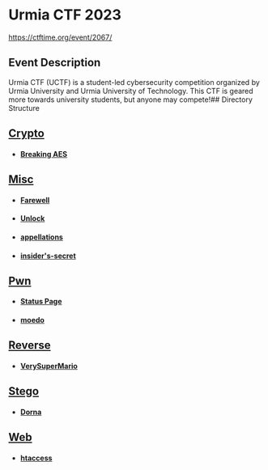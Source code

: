 # Urmia CTF 2023

https://ctftime.org/event/2067/

## Event Description

Urmia CTF (UCTF) is a student-led cybersecurity competition organized by Urmia University and Urmia University of Technology.
This CTF is geared more towards university students, but anyone may compete!## Directory Structure

## [Crypto](</home/runner/work/UrmiaCTF/UrmiaCTF/Crypto>)
 * #### [Breaking AES](</home/runner/work/UrmiaCTF/UrmiaCTF/Crypto/Breaking AES>)
## [Misc](</home/runner/work/UrmiaCTF/UrmiaCTF/Misc>)
 * #### [Farewell](</home/runner/work/UrmiaCTF/UrmiaCTF/Misc/Farewell>)
 * #### [Unlock](</home/runner/work/UrmiaCTF/UrmiaCTF/Misc/Unlock>)
 * #### [appellations](</home/runner/work/UrmiaCTF/UrmiaCTF/Misc/appellations>)
 * #### [insider's-secret](</home/runner/work/UrmiaCTF/UrmiaCTF/Misc/insider's-secret>)
## [Pwn](</home/runner/work/UrmiaCTF/UrmiaCTF/Pwn>)
 * #### [Status Page](</home/runner/work/UrmiaCTF/UrmiaCTF/Pwn/Status Page>)
 * #### [moedo](</home/runner/work/UrmiaCTF/UrmiaCTF/Pwn/moedo>)
## [Reverse](</home/runner/work/UrmiaCTF/UrmiaCTF/Reverse>)
 * #### [VerySuperMario](</home/runner/work/UrmiaCTF/UrmiaCTF/Reverse/VerySuperMario>)
## [Stego](</home/runner/work/UrmiaCTF/UrmiaCTF/Stego>)
 * #### [Dorna](</home/runner/work/UrmiaCTF/UrmiaCTF/Stego/Dorna>)
## [Web](</home/runner/work/UrmiaCTF/UrmiaCTF/Web>)
 * #### [htaccess](</home/runner/work/UrmiaCTF/UrmiaCTF/Web/htaccess>)
